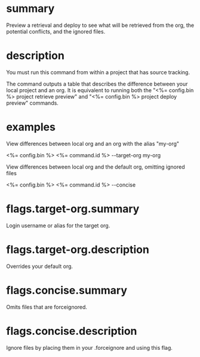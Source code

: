 # summary

Preview a retrieval and deploy to see what will be retrieved from the org, the potential conflicts, and the ignored files.

# description

You must run this command from within a project that has source tracking.

The command outputs a table that describes the difference between your local project and an org. It is equivalent to running both the "<%= config.bin %> project retrieve preview" and "<%= config.bin %> project deploy preview" commands.

# examples

View differences between local org and an org with the alias "my-org"

<%= config.bin %> <%= command.id %> --target-org my-org

View differences between local org and the default org, omitting ignored files

<%= config.bin %> <%= command.id %> --concise

# flags.target-org.summary

Login username or alias for the target org.

# flags.target-org.description

Overrides your default org.

# flags.concise.summary

Omits files that are forceignored.

# flags.concise.description

Ignore files by placing them in your .forceignore and using this flag.
